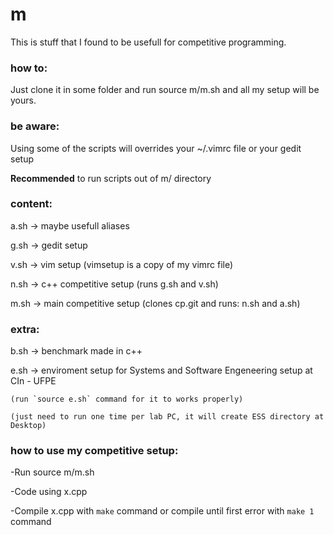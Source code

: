 # m
This is stuff that I found to be usefull for competitive programming.

### how to:
Just clone it in some folder and run source m/m.sh and all my setup will be yours.

### be aware:
Using some of the scripts will overrides your ~/.vimrc file or your gedit setup

**Recommended** to run scripts out of m/ directory

### content:
a.sh -> maybe usefull aliases

g.sh -> gedit setup

v.sh -> vim setup (vimsetup is a copy of my vimrc file)

n.sh -> c++ competitive setup (runs g.sh and v.sh)

m.sh -> main competitive setup (clones cp.git and runs: n.sh and a.sh)

### extra:
b.sh -> benchmark made in c++

e.sh -> enviroment setup for Systems and Software Engeneering setup at CIn - UFPE 

    (run `source e.sh` command for it to works properly) 
    
    (just need to run one time per lab PC, it will create ESS directory at Desktop)




### how to use my competitive setup:
-Run source m/m.sh

-Code using x.cpp

-Compile x.cpp with `make` command or compile until first error with `make 1` command
